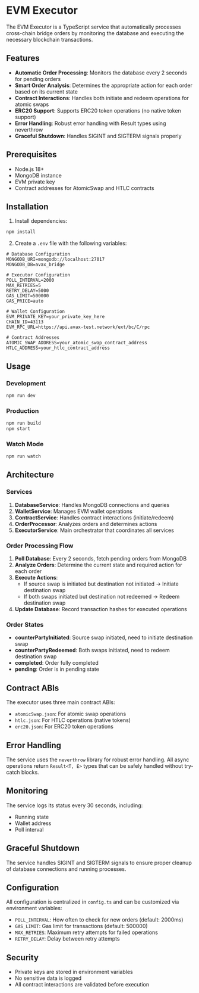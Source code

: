 # EVM Executor

The EVM Executor is a TypeScript service that automatically processes cross-chain bridge orders by monitoring the database and executing the necessary blockchain transactions.

## Features

- **Automatic Order Processing**: Monitors the database every 2 seconds for pending orders
- **Smart Order Analysis**: Determines the appropriate action for each order based on its current state
- **Contract Interactions**: Handles both initiate and redeem operations for atomic swaps
- **ERC20 Support**: Supports ERC20 token operations (no native token support)
- **Error Handling**: Robust error handling with Result types using neverthrow
- **Graceful Shutdown**: Handles SIGINT and SIGTERM signals properly

## Prerequisites

- Node.js 18+ 
- MongoDB instance
- EVM private key
- Contract addresses for AtomicSwap and HTLC contracts

## Installation

1. Install dependencies:
```bash
npm install
```

2. Create a `.env` file with the following variables:
```env
# Database Configuration
MONGODB_URI=mongodb://localhost:27017
MONGODB_DB=avax_bridge

# Executor Configuration
POLL_INTERVAL=2000
MAX_RETRIES=5
RETRY_DELAY=5000
GAS_LIMIT=500000
GAS_PRICE=auto

# Wallet Configuration
EVM_PRIVATE_KEY=your_private_key_here
CHAIN_ID=43113
EVM_RPC_URL=https://api.avax-test.network/ext/bc/C/rpc

# Contract Addresses
ATOMIC_SWAP_ADDRESS=your_atomic_swap_contract_address
HTLC_ADDRESS=your_htlc_contract_address
```

## Usage

### Development
```bash
npm run dev
```

### Production
```bash
npm run build
npm start
```

### Watch Mode
```bash
npm run watch
```

## Architecture

### Services

1. **DatabaseService**: Handles MongoDB connections and queries
2. **WalletService**: Manages EVM wallet operations
3. **ContractService**: Handles contract interactions (initiate/redeem)
4. **OrderProcessor**: Analyzes orders and determines actions
5. **ExecutorService**: Main orchestrator that coordinates all services

### Order Processing Flow

1. **Poll Database**: Every 2 seconds, fetch pending orders from MongoDB
2. **Analyze Orders**: Determine the current state and required action for each order
3. **Execute Actions**: 
   - If source swap is initiated but destination not initiated → Initiate destination swap
   - If both swaps initiated but destination not redeemed → Redeem destination swap
4. **Update Database**: Record transaction hashes for executed operations

### Order States

- **counterPartyInitiated**: Source swap initiated, need to initiate destination swap
- **counterPartyRedeemed**: Both swaps initiated, need to redeem destination swap
- **completed**: Order fully completed
- **pending**: Order is in pending state

## Contract ABIs

The executor uses three main contract ABIs:
- `atomicSwap.json`: For atomic swap operations
- `htlc.json`: For HTLC operations (native tokens)
- `erc20.json`: For ERC20 token operations

## Error Handling

The service uses the `neverthrow` library for robust error handling. All async operations return `Result<T, E>` types that can be safely handled without try-catch blocks.

## Monitoring

The service logs its status every 30 seconds, including:
- Running state
- Wallet address
- Poll interval

## Graceful Shutdown

The service handles SIGINT and SIGTERM signals to ensure proper cleanup of database connections and running processes.

## Configuration

All configuration is centralized in `config.ts` and can be customized via environment variables:

- `POLL_INTERVAL`: How often to check for new orders (default: 2000ms)
- `GAS_LIMIT`: Gas limit for transactions (default: 500000)
- `MAX_RETRIES`: Maximum retry attempts for failed operations
- `RETRY_DELAY`: Delay between retry attempts

## Security

- Private keys are stored in environment variables
- No sensitive data is logged
- All contract interactions are validated before execution

